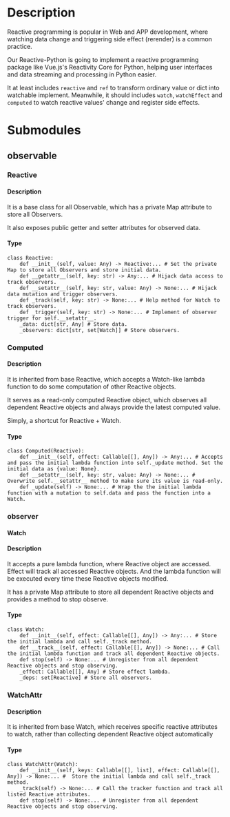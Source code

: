 # Description

Reactive programming is popular in Web and APP development, where watching data change and triggering side effect (rerender) is a common practice.

Our Reactive-Python is going to implement a reactive programming package like Vue.js's Reactivity Core for Python, helping user interfaces and data streaming and processing in Python easier.

It at least includes `reactive` and `ref` to transform ordinary value or dict into watchable implement. Meanwhile, it should includes `watch`, `watchEffect` and `computed` to watch reactive values' change and register side effects.


# Submodules

## observable

### Reactive

#### Description

It is a base class for all Observable, which has a private Map attribute to store all Observers. 

It also exposes public getter and setter attributes for observed data.

#### Type

```{python}
class Reactive:
    def __init__(self, value: Any) -> Reactive:... # Set the private Map to store all Observers and store initial data.
    def __getattr__(self, key: str) -> Any:... # Hijack data access to track observers.
    def __setattr__(self, key: str, value: Any) -> None:... # Hijack data mutation and trigger observers.
    def _track(self, key: str) -> None:... # Help method for Watch to track observers.
    def _trigger(self, key: str) -> None:... # Implement of observer trigger for self.__setattr__.
    _data: dict[str, Any] # Store data.
    _observers: dict[str, set[Watch]] # Store observers.
```

### Computed

#### Description

It is inherited from base Reactive, which accepts a Watch-like lambda function to do some computation of other Reactive objects. 

It serves as a read-only computed Reactive object, which observes all dependent Reactive objects and always provide the latest computed value. 

Simply, a shortcut for Reactive + Watch.

#### Type

```{python}
class Computed(Reactive):
    def __init__(self, effect: Callable[[], Any]) -> Any:... # Accepts and pass the initial lambda function into self._update method. Set the initial data as {value: None}.
    def __setattr__(self, key: str, value: Any) -> None:... # Overwrite self.__setattr__ method to make sure its value is read-only. 
    def _update(self) -> None:... # Wrap the the initial lambda function with a mutation to self.data and pass the function into a Watch.
```

### observer

#### Watch

#### Description

It accepts a pure lambda function, where Reactive object are accessed. Effect will track all accessed Reactive objects. And the lambda function will be executed every time these Reactive objects modified.

It has a private Map attribute to store all dependent Reactive objects and provides a method to stop observe.

#### Type

```{python}
class Watch:
    def __init__(self, effect: Callable[[], Any]) -> Any:... # Store the initial lambda and call self._track method.
    def __track__(self, effect: Callable[[], Any]) -> None:... # Call the initial lambda function and track all dependent Reactive objects.
    def stop(self) -> None:... # Unregister from all dependent Reactive objects and stop observing.
    _effect: Callable[[], Any] # Store effect lambda.
    _deps: set[Reactive] # Store all observers.
```

### WatchAttr

#### Description

It is inherited from base Watch, which receives specific reactive attributes to watch, rather than collecting dependent Reactive object automatically

#### Type

```{python}
class WatchAttr(Watch):
    def __init__(self, keys: Callable[[], list], effect: Callable[[], Any]) -> None:... #  Store the initial lambda and call self._track method.
    _track(self) -> None:... # Call the tracker function and track all listed Reactive attributes.
    def stop(self) -> None:... # Unregister from all dependent Reactive objects and stop observing.
```
